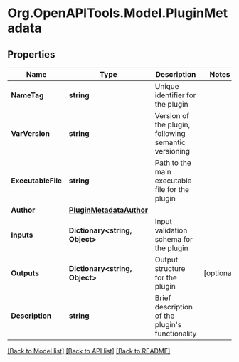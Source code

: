 # Org.OpenAPITools.Model.PluginMetadata

## Properties

Name | Type | Description | Notes
------------ | ------------- | ------------- | -------------
**NameTag** | **string** | Unique identifier for the plugin | 
**VarVersion** | **string** | Version of the plugin, following semantic versioning | 
**ExecutableFile** | **string** | Path to the main executable file for the plugin | 
**Author** | [**PluginMetadataAuthor**](PluginMetadataAuthor.md) |  | 
**Inputs** | **Dictionary&lt;string, Object&gt;** | Input validation schema for the plugin | 
**Outputs** | **Dictionary&lt;string, Object&gt;** | Output structure for the plugin | [optional] 
**Description** | **string** | Brief description of the plugin&#39;s functionality | 

[[Back to Model list]](../README.md#documentation-for-models) [[Back to API list]](../README.md#documentation-for-api-endpoints) [[Back to README]](../README.md)

